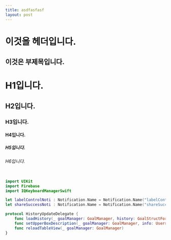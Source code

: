 ```yaml
---
title: asdfasfasf
layout: post
---
```



이것을 헤더입니다. 
===

이것은 부제목입니다.
---

# H1입니다.
## H2입니다.
### H3입니다.
#### H4입니다.
##### H5입니다.
###### H6입니다.

```swift

import UIKit
import Firebase
import IQKeyboardManagerSwift

let labelControlNoti : Notification.Name = Notification.Name("labelControlNoti")
let shareSuccessNoti : Notification.Name = Notification.Name("shareSuccessNoti")

protocol HistoryUpdateDelegate {
    func loadHistory(_ goalManager: GoalManager, history: GoalStructForHistory)
    func setUpperBoxDescription(_ goalManager: GoalManager, info: UsersGeneralInfo)
    func reloadTableView(_ goalManager: GoalManager)
}

```
